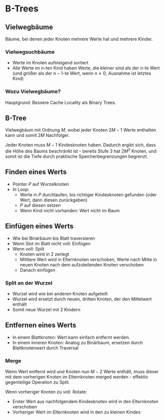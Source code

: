 # B-Trees
## Vielwegbäume
Bäume, bei denen jeder Knoten mehrere Werte hat und mehrere Kinder.  

### Vielwegsuchbäume
- Werte im Knoten aufsteigend sortiert
- Alle Werte im $n$-ten Kind haben Werte, die kleiner sind als der $n$-te Wert
  (und größer als der $n-1$-te Wert, wenn $n \not= 0$; Ausnahme ist letztes Kind)

### Wozu Vielwegbäume?
Hauptgrund: Bessere Cache Locality als Binary Trees.


## B-Tree
Vielwegbäum mit Ordnung $M$, wobei jeder Knoten $2M - 1$ Werte enthalten kann
und somit $2M$ Nachfolger.

Jeder Knoten muss $M - 1$ Kindesknoten haben. Dadurch ergibt sich, dass die Höhe
des Baums beschränkt ist - bereits Stufe 3 hat $2M^2$ Knoten, und somit
ist die Tiefe durch praktische Speicherbegrenzungen begrenzt.


## Finden eines Werts
- Pointer $P$ auf Wurzelknoten
- In Loop:
    - Werte in $P$ durchlaufen, bis richtiger Kindesknoten gefunden (oder Wert, dann diesen zurückgeben)
    - $P$ auf diesen setzen
    - Wenn Kind nicht vorhanden: Wert nicht im Baum


## Einfügen eines Werts
- Wie bei Binärbaum bis Blatt traversieren
- Wenn Slot im Blatt nicht voll: Einfügen
- Wenn voll: Split
    - Knoten wird in 2 zerlegt
    - Mittlere Wert wird in Elternknoten verschoben, Werte nach Mitte in neuen Knoten nach 
      dem aufzuteilenden Knoten verschoben
    - Danach einfügen

### Split an der Wurzel
- Wurzel wird wie bei anderen Knoten aufgeteilt
- Wurzel wird ersetzt durch neuen, dritten Knoten, der den Mittelwert enthält
- Somit neue Wurzel mit 2 Kindern 


## Entfernen eines Werts
- In einem Blattknoten: Wert kann einfach entfernt werden.
- In einem inneren Knoten: Analog zu Binärbaum, ersetzen durch Blattknotenwert durch Traversal

### Merge
Wenn Wert entfernt wird und Knoten nun $M-2$ Werte enthält, muss dieser mit dem
vorherigen Knoten im Elternknoten merged werden - effektiv gegenteilige Operation
zu Split.

Wenn vorheriger Knoten zu voll: Rotate:  

- Erster Wert aus nachfolgendem Kindesknoten wird in den Elternknoten verschoben
- Vorheriger Wert im Elternknoten wird in den zu kleinen Kindes
